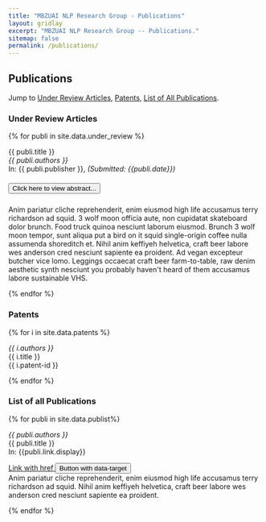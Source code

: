 ```yaml
---
title: "MBZUAI NLP Research Group - Publications"
layout: gridlay
excerpt: "MBZUAI NLP Research Group -- Publications."
sitemap: false
permalink: /publications/
---
```


<h2>Publications</h2>

Jump to [Under Review Articles](#under-review-articles), [Patents](#patents), [List of All Publications](#list-of-all-publications).

<h3 id="under-review-articles"> Under Review Articles </h3>

{% for publi in site.data.under_review %}
  
  <span class="navy">{{ publi.title }}</span><br />
  <em>{{ publi.authors }} </em><br />
  In: {{ publi.publisher }}, <i class="sky">(Submitted: {{publi.date}})</i>

<div id="accordion">
  <div class="card">
    <div class="card-header" id="abs">
      <h5 class="mb-0">
        <button class="btn btn-link" data-toggle="collapse" data-target="#collapseOne" aria-expanded="true" aria-controls="collapseOne">
          Click here to view abstract...
        </button>
      </h5>
    </div>  
    <div id="abs" class="collapse show" aria-labelledby="headingOne" data-parent="#accordion">
      <div class="card-body">
        Anim pariatur cliche reprehenderit, enim eiusmod high life accusamus terry richardson ad squid. 3 wolf moon officia aute, non cupidatat skateboard dolor brunch. Food truck quinoa nesciunt laborum eiusmod. Brunch 3 wolf moon tempor, sunt aliqua put a bird on it squid single-origin coffee nulla assumenda shoreditch et. Nihil anim keffiyeh helvetica, craft beer labore wes anderson cred nesciunt sapiente ea proident. Ad vegan excepteur butcher vice lomo. Leggings occaecat craft beer farm-to-table, raw denim aesthetic synth nesciunt you probably haven't heard of them accusamus labore sustainable VHS.
      </div>
    </div>
 </div>
</div>

{% endfor %}

<h3 id="patents"> Patents </h3>

{% for i in site.data.patents %}

  <em>{{ i.authors }} </em><br />
  {{ i.title }} <br />
  <span class="sky">{{ i.patent-id }}</span>

{% endfor %}

<h3 id="list-of-all-publications"> List of all Publications </h3>

{% for publi in site.data.publist%}

  <em>{{ publi.authors }} </em><br />
  <span class="navy">{{ publi.title }}</span><br />
  In: <span class="sky">{{publi.link.display}}</span>
  <div>
  <a class="btn btn-primary" data-toggle="collapse" href="#collapseExample" role="button" aria-expanded="false" aria-controls="collapseExample">
    Link with href
  </a>
  <button class="btn btn-primary" type="button" data-toggle="collapse" data-target="#collapseExample" aria-expanded="false" aria-controls="collapseExample">
    Button with data-target
  </button>
</div>
<div class="collapse" id="collapseExample">
  <div class="card card-body">
    Anim pariatur cliche reprehenderit, enim eiusmod high life accusamus terry richardson ad squid. Nihil anim keffiyeh helvetica, craft beer labore wes anderson cred nesciunt sapiente ea proident.
  </div>
</div>

{% endfor %}

[//]: # (<div>)

[//]: # (  <a class="btn btn-primary" data-toggle="collapse" href="#collapseExample" role="button" aria-expanded="false" aria-controls="collapseExample">)

[//]: # (    Link with href)

[//]: # (  </a>)

[//]: # (  <button class="btn btn-primary" type="button" data-toggle="collapse" data-target="#collapseExample" aria-expanded="false" aria-controls="collapseExample">)

[//]: # (    Button with data-target)

[//]: # (  </button>)

[//]: # (</div>)

[//]: # (<div class="collapse" id="collapseExample">)

[//]: # (  <div class="card card-body">)

[//]: # (    Anim pariatur cliche reprehenderit, enim eiusmod high life accusamus terry richardson ad squid. Nihil anim keffiyeh helvetica, craft beer labore wes anderson cred nesciunt sapiente ea proident.)

[//]: # (  </div>)

[//]: # (</div>)